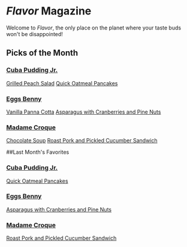 # _Flavor_ Magazine

Welcome to _Flavor_, the only place on the planet where your taste buds won't be disappointed!



## Picks of the Month

### [Cuba Pudding Jr.](writer/cuba-pudding-jr.md)

[Grilled Peach Salad](recipe/jan/grilled-peach-salad.md)
[Quick Oatmeal Pancakes](/recipe/feb/quick-oatmeal-pancakes.md)

### [Eggs Benny](writer/eggs-benny.md)

[Vanilla Panna Cotta](recipe/jan/vanilla-panna-cotta.md)
[Asparagus with Cranberries and Pine Nuts](recipe/feb/asparagus-with-cranberries-and-pine-nuts.md)

### [Madame Croque](writer/madame-croque.md)

[Chocolate Soup](recipe/jan/chocolate-soup.md)
[Roast Pork and Pickled Cucumber Sandwich](recipe/feb/roast-pork-and-pickled-cucumber-sandwich.md)


##Last Month's Favorites

### [Cuba Pudding Jr.](writer/cuba-pudding-jr.md)
[Quick Oatmeal Pancakes](/recipe/feb/quick-oatmeal-pancakes.md)

### [Eggs Benny](writer/eggs-benny.md)
[Asparagus with Cranberries and Pine Nuts](recipe/feb/asparagus-with-cranberries-and-pine-nuts.md)


### [Madame Croque](writer/madame-croque.md)
[Roast Pork and Pickled Cucumber Sandwich](recipe/feb/roast-pork-and-pickled-cucumber-sandwich.md)
